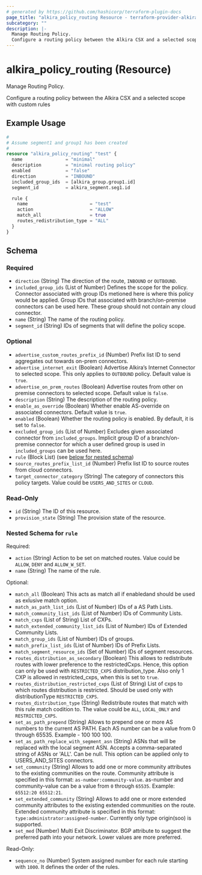 ```yaml
---
# generated by https://github.com/hashicorp/terraform-plugin-docs
page_title: "alkira_policy_routing Resource - terraform-provider-alkira"
subcategory: ""
description: |-
  Manage Routing Policy.
  Configure a routing policy between the Alkira CSX and a selected scope with custom rules
---
```


# alkira_policy_routing (Resource)

Manage Routing Policy.

Configure a routing policy between the Alkira CSX and a selected scope with custom rules

## Example Usage

```terraform
#
# Assume segment1 and group1 has been created
#
resource "alkira_policy_routing" "test" {
  name                = "minimal"
  description         = "minimal routing policy"
  enabled             = "false"
  direction           = "INBOUND"
  included_group_ids  = [alkira_group.group1.id]
  segment_id          = alkira_segment.seg1.id

  rule {
    name                       = "test"
    action                     = "ALLOW"
    match_all                  = true
    routes_redistribution_type = "ALL"
  }
}
```

<!-- schema generated by tfplugindocs -->
## Schema

### Required

- `direction` (String) The direction of the route, `INBOUND` or `OUTBOUND`.
- `included_group_ids` (List of Number) Defines the scope for the policy. Connector associated with group IDs metioned here is where this policy would be applied. Group IDs that associated with branch/on-premise connectors can be used here. These group should not contain any cloud connector.
- `name` (String) The name of the routing policy.
- `segment_id` (String) IDs of segments that will define the policy scope.

### Optional

- `advertise_custom_routes_prefix_id` (Number) Prefix list ID to send aggregates out towards on-prem connectors.
- `advertise_internet_exit` (Boolean) Advertise Alkira’s Internet Connector to selected scope. This only applies to `OUTBOUND` policy. Default value is `true`.
- `advertise_on_prem_routes` (Boolean) Advertise routes from other on premise connectors to selected scope. Default value is `false`.
- `description` (String) The description of the routing policy.
- `enable_as_override` (Boolean) Whether enable AS-override on associated connectors. Default value is `true`.
- `enabled` (Boolean) Whether the routing policy is enabled. By default, it is set to `false`.
- `excluded_group_ids` (List of Number) Excludes given associated connector from `included_groups`. Implicit group ID of a branch/on-premise connector for which a user defined group is used in `included_groups` can be used here.
- `rule` (Block List) (see [below for nested schema](#nestedblock--rule))
- `source_routes_prefix_list_id` (Number) Prefix list ID to source routes from cloud connectors.
- `target_connector_category` (String) The category of connectors this policy targets. Value could be `USERS_AND_SITES` or `CLOUD`.

### Read-Only

- `id` (String) The ID of this resource.
- `provision_state` (String) The provision state of the resource.

<a id="nestedblock--rule"></a>
### Nested Schema for `rule`

Required:

- `action` (String) Action to be set on matched routes. Value could be `ALLOW`, `DENY` and `ALLOW_W_SET`.
- `name` (String) The name of the rule.

Optional:

- `match_all` (Boolean) This acts as match all if enabledand should be used as exlusive match option.
- `match_as_path_list_ids` (List of Number) IDs of a AS Path Lists.
- `match_community_list_ids` (List of Number) IDs of Community Lists.
- `match_cxps` (List of String) List of CXPs.
- `match_extended_community_list_ids` (List of Number) IDs of Extended Community Lists.
- `match_group_ids` (List of Number) IDs of groups.
- `match_prefix_list_ids` (List of Number) IDs of Prefix Lists.
- `match_segment_resource_ids` (Set of Number) IDs of segment resources.
- `routes_distribution_as_secondary` (Boolean) This allows to redistribute routes with lower preference to the restrictedCxps. Hence, this option can only be used with `RESTRICTED_CXPS` distribution_type. Also only 1 CXP is allowed in restricted_cxps, when this is set to `true`.
- `routes_distribution_restricted_cxps` (List of String) List of cxps to which routes distribution is restricted. Should be used only with distributionType `RESTRICTED_CXPS`.
- `routes_distribution_type` (String) Redistribute routes that match with this rule match codition to. The value could be `ALL`, `LOCAL_ONLY` and `RESTRICTED_CXPS`.
- `set_as_path_prepend` (String) Allows to prepend one or more AS numbers to the current AS PATH. Each AS number can be a value from 0 through 65535. Example - 100 100 100.
- `set_as_path_replace_with_segment_asn` (String) ASNs that will be replaced with the local segment ASN. Accepts a comma-separated string of ASNs or 'ALL'. Can be null. This option can be applied only to USERS_AND_SITES connectors.
- `set_community` (String) Allows to add one or more community attributes to the existing communities on the route. Community attribute is specified in this format: `as-number:community-value`. as-number and community-value can be a value from `0` through `65535`. Example: `65512:20 65512:21`.
- `set_extended_community` (String) Allows to add one or more extended community attributes to the existing extended communities on the route. Extended community attribute is specified in this format: `type:administrator:assigned-number`. Currently only type origin(soo) is supported.
- `set_med` (Number) Multi Exit Discriminator. BGP attribute to suggest the preferred path into your network. Lower values are more preferred.

Read-Only:

- `sequence_no` (Number) System assigned number for each rule starting with `1000`. It defines the order of the rules.
